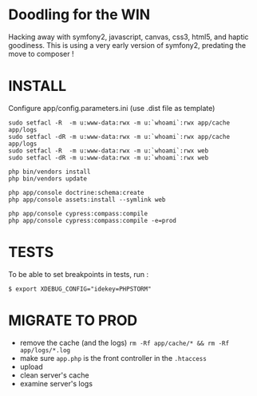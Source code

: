 Doodling for the WIN
====================

Hacking away with symfony2, javascript, canvas, css3, html5, and haptic goodiness.
This is using a very early version of symfony2, predating the move to composer !


INSTALL
=======

Configure app/config.parameters.ini (use .dist file as template)

```
sudo setfacl -R  -m u:www-data:rwx -m u:`whoami`:rwx app/cache app/logs
sudo setfacl -dR -m u:www-data:rwx -m u:`whoami`:rwx app/cache app/logs
sudo setfacl -R  -m u:www-data:rwx -m u:`whoami`:rwx web
sudo setfacl -dR -m u:www-data:rwx -m u:`whoami`:rwx web

php bin/vendors install
php bin/vendors update

php app/console doctrine:schema:create
php app/console assets:install --symlink web

php app/console cypress:compass:compile
php app/console cypress:compass:compile -e=prod
```

TESTS
=====

To be able to set breakpoints in tests, run :

    $ export XDEBUG_CONFIG="idekey=PHPSTORM"


MIGRATE TO PROD
===============

- remove the cache (and the logs)
  `rm -Rf app/cache/* && rm -Rf app/logs/*.log`
- make sure `app.php` is the front controller in the `.htaccess`
- upload
- clean server's cache
- examine server's logs
